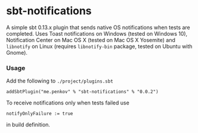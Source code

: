# sbt-notifications

A simple sbt 0.13.x plugin that sends native OS notifications when tests are completed. Uses Toast notifications on Windows (tested on Windows 10), Notification Center on Mac OS X (tested on Mac OS X Yosemite) and `libnotify` on Linux (requires `libnotify-bin` package, tested on Ubuntu with Gnome).

### Usage
Add the following to `./project/plugins.sbt`
    
	addSbtPlugin("me.penkov" % "sbt-notifications" % "0.0.2")

To receive notifications only when tests failed use 

	notifyOnlyFailure := true

in build definition.